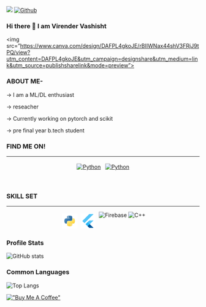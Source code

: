 ![](https://visitor-badge.laobi.icu/badge?page_id=vashisht9474)
[![Github](https://img.shields.io/github/followers/vashisht9474?label=Follow&style=social)](https://github.com/vashisht9474)
### Hi there 👋 I am Virender Vashisht

<!--
**vashisht9474/vashisht9474** is a ✨ _special_ ✨ repository because its `README.md` (this file) appears on your GitHub profile.

Here are some ideas to get you started:


-->





<img src=”https://www.canva.com/design/DAFPL4gkoJE/rBIIWNax44shV3FRjJ9tPQ/view?utm_content=DAFPL4gkoJE&utm_campaign=designshare&utm_medium=link&utm_source=publishsharelink&mode=preview”>



### ABOUT ME-

-> I am a ML/DL enthusiast

-> reseacher

-> Currently working on pytorch and scikit 

-> pre final year b.tech student

### FIND ME ON!
----------------------------------------------------------------------------------------------------------------------------------------------------------------------
<p align="center">
 
 <a href="https://linkedin.com/in/virender-vashisht-32a3b6200" target="_blank" rel="noopener noreferrer"> 
  <img src="https://cdn.jsdelivr.net/npm/simple-icons@v3/icons/linkedin.svg" alt="Python" height="40" style="vertical-align:top; margin:4px"></a>
 <a href="mailto:vashishtv2002@gmail.com"> 
  <img src="https://cdn.jsdelivr.net/npm/simple-icons@v3/icons/gmail.svg" alt="Python" height="40" style="vertical-align:top; margin:4px"></a>

 
</p>

<br />

### SKILL SET
----------------------------------------------------------------------------------------------------------------------------------------------------------------------

<p align="center">
<img src="https://raw.githubusercontent.com/github/explore/80688e429a7d4ef2fca1e82350fe8e3517d3494d/topics/python/python.png" alt="Python" height="40" style="vertical-align:top; margin:4px"><img src="https://raw.githubusercontent.com/github/explore/80688e429a7d4ef2fca1e82350fe8e3517d3494d/topics/flutter/flutter.png" alt="Flutter" height="40" style="vertical-align:top; margin:4px">
<img src="https://raw.githubusercontent.com/danielcranney/readme-generator/main/public/icons/skills/firebase-colored.svg" width="36" height="36" alt="Firebase" style="max-width: 100%;">
<img src="https://raw.githubusercontent.com/danielcranney/readme-generator/main/public/icons/skills/cplusplus-colored.svg" width="36" height="36" alt="C++" style="max-width: 100%;">
 </p>
 
 ### Profile Stats


![GitHub stats](https://github-readme-stats.vercel.app/api?username=vashisht9474&show_icons=true&theme=tokyonight)

### Common Languages 


![Top Langs](https://github-readme-stats.vercel.app/api/top-langs/?username=vashisht9474&theme=tokyonight)










[!["Buy Me A Coffee"](https://www.buymeacoffee.com/assets/img/custom_images/orange_img.png)](https://www.buymeacoffee.com/gbraad)



